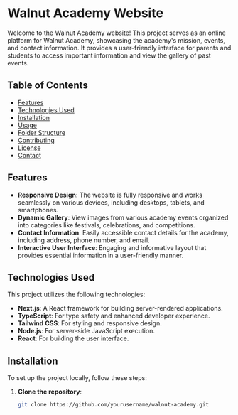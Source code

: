 # Walnut Academy Website

Welcome to the Walnut Academy website! This project serves as an online platform for Walnut Academy, showcasing the academy's mission, events, and contact information. It provides a user-friendly interface for parents and students to access important information and view the gallery of past events.

## Table of Contents

- [Features](#features)
- [Technologies Used](#technologies-used)
- [Installation](#installation)
- [Usage](#usage)
- [Folder Structure](#folder-structure)
- [Contributing](#contributing)
- [License](#license)
- [Contact](#contact)

## Features

- **Responsive Design**: The website is fully responsive and works seamlessly on various devices, including desktops, tablets, and smartphones.
- **Dynamic Gallery**: View images from various academy events organized into categories like festivals, celebrations, and competitions.
- **Contact Information**: Easily accessible contact details for the academy, including address, phone number, and email.
- **Interactive User Interface**: Engaging and informative layout that provides essential information in a user-friendly manner.

## Technologies Used

This project utilizes the following technologies:

- **Next.js**: A React framework for building server-rendered applications.
- **TypeScript**: For type safety and enhanced developer experience.
- **Tailwind CSS**: For styling and responsive design.
- **Node.js**: For server-side JavaScript execution.
- **React**: For building the user interface.

## Installation

To set up the project locally, follow these steps:

1. **Clone the repository**:
   ```bash
   git clone https://github.com/yourusername/walnut-academy.git
